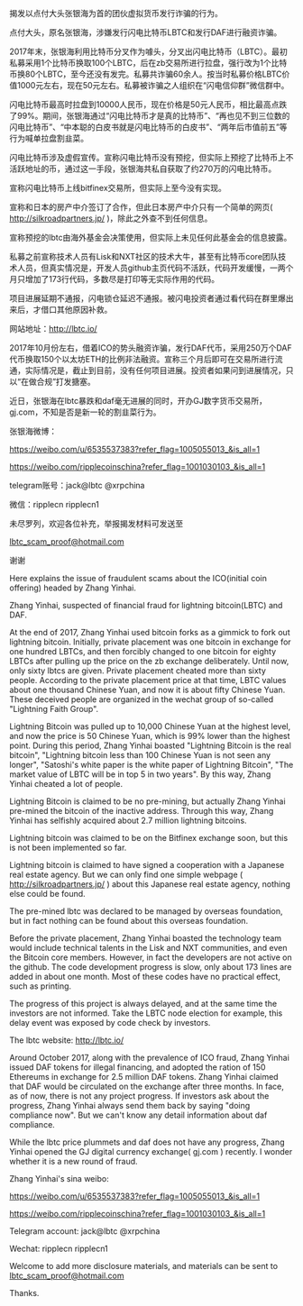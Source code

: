 揭发以点付大头张银海为首的团伙虚拟货币发行诈骗的行为。

点付大头，原名张银海，涉嫌发行闪电比特币LBTC和发行DAF进行融资诈骗。

2017年末，张银海利用比特币分叉作为噱头，分叉出闪电比特币（LBTC）。最初私募采用1个比特币换取100个LBTC，后在zb交易所进行拉盘，强行改为1个比特币换80个LBTC，至今还没有发完。私募共诈骗60余人。按当时私募价格LBTC价值1000元左右，现在50元左右。私募被诈骗之人组织在“闪电信仰群”微信群中。

闪电比特币最高时拉盘到10000人民币，现在价格是50元人民币，相比最高点跌了99%。期间，张银海通过“闪电比特币才是真的比特币”、“再也见不到三位数的闪电比特币”、“中本聪的白皮书就是闪电比特币的白皮书”、“两年后市值前五”等行为喊单拉盘割韭菜。

闪电比特币涉及虚假宣传。宣称闪电比特币没有预挖，但实际上预挖了比特币上不活跃地址的币，通过这一手段，张银海共私自获取了约270万的闪电比特币。

宣称闪电比特币上线bitfinex交易所，但实际上至今没有实现。

宣称和日本的房产中介签订了合作，但此日本房产中介只有一个简单的网页( http://silkroadpartners.jp/ )，除此之外查不到任何信息。

宣称预挖的lbtc由海外基金会决策使用，但实际上未见任何此基金会的信息披露。

私募之前宣称技术人员有Lisk和NXT社区的技术大牛，甚至有比特币core团队技术人员，但真实情况是，开发人员github主页代码不活跃，代码开发缓慢，一两个月只增加了173行代码，多数尽是打印等无实际作用的代码。

项目进展延期不通报，闪电锁仓延迟不通报。被闪电投资者通过看代码在群里爆出来后，才借口其他原因补救。

网站地址：http://lbtc.io/

2017年10月份左右，借着ICO的势头融资诈骗，发行DAF代币，采用250万个DAF代币换取150个以太坊ETH的比例非法融资。宣称三个月后即可在交易所进行流通，实际情况是，截止到目前，没有任何项目进展。投资者如果问到进展情况，只以“在做合规”打发搪塞。

近日，张银海在lbtc暴跌和daf毫无进展的同时，开办GJ数字货币交易所，gj.com，不知是否是新一轮的割韭菜行为。

张银海微博：

https://weibo.com/u/6535537383?refer_flag=1005055013_&is_all=1

https://weibo.com/ripplecoinschina?refer_flag=1001030103_&is_all=1

telegram账号：jack@lbtc @xrpchina

微信：ripplecn ripplecn1


未尽罗列，欢迎各位补充，举报揭发材料可发送至

lbtc_scam_proof@hotmail.com

谢谢


Here explains the issue of fraudulent scams about the ICO(initial coin offering) headed by Zhang Yinhai.

Zhang Yinhai, suspected of financial fraud for lightning bitcoin(LBTC) and DAF.

At the end of 2017, Zhang Yinhai used bitcoin forks as a gimmick to fork out lightning bitcoin. Initially, private placement was one bitcoin in exchange for one hundred LBTCs, and then forcibly changed to one bitcoin for eighty LBTCs after pulling up the price on the zb exchange deliberately. Until now, only sixty lbtcs are given. Private placement cheated more than sixty people. According to the private placement price at that time, LBTC values about one thousand Chinese Yuan, and now it is about fifty Chinese Yuan. These deceived people are organized in the wechat group of so-called "Lightning Faith Group".

Lightning Bitcoin was pulled up to 10,000 Chinese Yuan at the highest level, and now the price is 50 Chinese Yuan, which is 99% lower than the highest point. During this period, Zhang Yinhai boasted "Lightning Bitcoin is the real bitcoin", "Lightning bitcoin less than 100 Chinese Yuan is not seen any longer", "Satoshi's white paper is the white paper of Lightning Bitcoin", "The market value of LBTC will be in top 5 in two years". By this way, Zhang Yinhai cheated a lot of people.

Lightning Bitcoin is claimed to be no pre-mining, but actually Zhang Yinhai pre-mined the bitcoin of the inactive address. Through this way, Zhang Yinhai has selfishly acquired about 2.7 million lightning bitcoins.

Lightning bitcoin was claimed to be on the Bitfinex exchange soon, but this is not been implemented so far.

Lightning bitcoin is claimed to have signed a cooperation with a Japanese real estate agency. But we can only find one simple webpage ( http://silkroadpartners.jp/ ) about this Japanese real estate agency, nothing else could be found.

The pre-mined lbtc was declared to be managed by overseas foundation, but in fact nothing can be found about this overseas foundation.

Before the private placement, Zhang Yinhai boasted the technology team would include technical talents in the Lisk and NXT communities, and even the Bitcoin core members. However, in fact the developers are not active on the github. The code development progress is slow, only about 173 lines are added in about one month. Most of these codes have no practical effect, such as printing.

The progress of this project is always delayed, and at the same time the investors are not informed. Take the LBTC node election for example, this delay event was exposed by code check by investors. 

The lbtc website: http://lbtc.io/

Around October 2017, along with the prevalence of ICO fraud, Zhang Yinhai issued DAF tokens for illegal financing, and adopted the ration of 150 Ethereums in exchange for 2.5 million DAF tokens. Zhang Yinhai claimed that DAF would be circulated on the exchange after three months. In face, as of now, there is not any project progress. If investors ask about the progress, Zhang Yinhai always send them back by saying "doing compliance now". But we can't know any detail information about daf compliance.

While the lbtc price plummets and daf does not have any progress, Zhang Yinhai opened the GJ digital currency exchange( gj.com ) recently. I wonder whether it is a new round of fraud.

Zhang Yinhai's sina weibo:

https://weibo.com/u/6535537383?refer_flag=1005055013_&is_all=1

https://weibo.com/ripplecoinschina?refer_flag=1001030103_&is_all=1

Telegram account: jack@lbtc @xrpchina

Wechat: ripplecn ripplecn1


Welcome to add more disclosure materials, and materials can be sent to lbtc_scam_proof@hotmail.com

Thanks.


